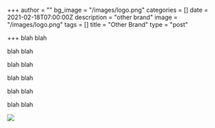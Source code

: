 +++
author = ""
bg_image = "/images/logo.png"
categories = []
date = 2021-02-18T07:00:00Z
description = "other brand"
image = "/images/logo.png"
tags = []
title = "Other Brand"
type = "post"

+++
blah blah 

blah blah 

blah blah 

blah blah 

blah blah 

blah blah 

![](/images/storefront.PNG)